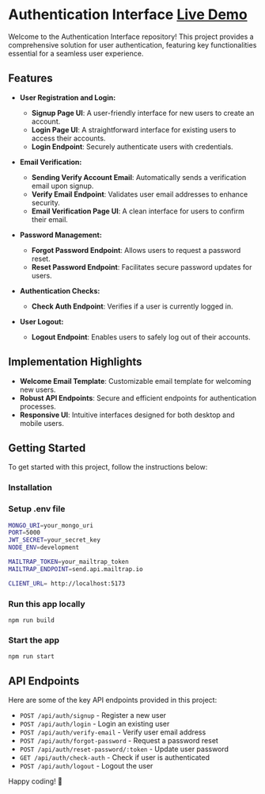 # Authentication Interface [Live Demo](https://authentication-interface.onrender.com/)

Welcome to the Authentication Interface repository! This project provides a comprehensive solution for user authentication, featuring key functionalities essential for a seamless user experience.

## Features

- **User Registration and Login:**
  - **Signup Page UI**: A user-friendly interface for new users to create an account.
  - **Login Page UI**: A straightforward interface for existing users to access their accounts.
  - **Login Endpoint**: Securely authenticate users with credentials.

- **Email Verification:**
  - **Sending Verify Account Email**: Automatically sends a verification email upon signup.
  - **Verify Email Endpoint**: Validates user email addresses to enhance security.
  - **Email Verification Page UI**: A clean interface for users to confirm their email.

- **Password Management:**
  - **Forgot Password Endpoint**: Allows users to request a password reset.
  - **Reset Password Endpoint**: Facilitates secure password updates for users.
  
- **Authentication Checks:**
  - **Check Auth Endpoint**: Verifies if a user is currently logged in.
  
- **User Logout:**
  - **Logout Endpoint**: Enables users to safely log out of their accounts.

## Implementation Highlights

- **Welcome Email Template**: Customizable email template for welcoming new users.
- **Robust API Endpoints**: Secure and efficient endpoints for authentication processes.
- **Responsive UI**: Intuitive interfaces designed for both desktop and mobile users.

## Getting Started

To get started with this project, follow the instructions below:

### Installation

### Setup .env file

```bash
MONGO_URI=your_mongo_uri
PORT=5000
JWT_SECRET=your_secret_key
NODE_ENV=development

MAILTRAP_TOKEN=your_mailtrap_token
MAILTRAP_ENDPOINT=send.api.mailtrap.io

CLIENT_URL= http://localhost:5173
```

### Run this app locally

```shell
npm run build
```

### Start the app

```shell
npm run start
```

## API Endpoints

Here are some of the key API endpoints provided in this project:

- `POST /api/auth/signup` - Register a new user
- `POST /api/auth/login` - Login an existing user
- `POST /api/auth/verify-email` - Verify user email address
- `POST /api/auth/forgot-password` - Request a password reset
- `POST /api/auth/reset-password/:token` - Update user password
- `GET /api/auth/check-auth` - Check if user is authenticated
- `POST /api/auth/logout` - Logout the user

Happy coding! 🚀
